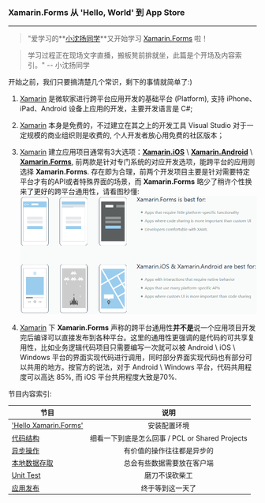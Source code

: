 ### **Xamarin.Forms 从 'Hello, World' 到 App Store**

***


>"爱学习的**[小沈扬同学](https://biztudio.github.io)**又开始学习 [Xamarin.Forms](https://www.xamarin.com/) 啦！

>学习过程正在现场文字直播，搬板凳前排就坐，此篇是个开场及内容索引。"  -- 小沈扬同学



开始之前，我们只要搞清楚几个常识，剩下的事情就简单了:)

1. [Xamarin](https://www.xamarin.com/) 是微软家进行跨平台应用开发的基础平台 (Platform), 支持 iPhone、iPad、Android 设备上应用的开发，主要开发语言是 C#;

2. [Xamarin](https://www.xamarin.com/) 本身是免费的，不过建立在其之上的开发工具 Visual Studio 对于一定规模的商业组织则是收费的, 个人开发者放心用免费的社区版本；

3. [Xamarin](https://www.xamarin.com/) 建立应用项目通常有3大选项：**[Xamarin.iOS](https://developer.xamarin.com/guides/ios/)** \ **[Xamarin.Android](https://developer.xamarin.com/guides/android/)** \ **[Xamarin.Forms](https://developer.xamarin.com/guides/xamarin-forms/)**, 前两款是针对专门系统的对应开发选项，能跨平台的应用则选择 **Xamarin.Forms**. 存在即为合理，前两个开发项目主要是针对需要特定平台才有的API或者特殊界面的场景，而 **Xamarin.Forms** 略少了稍许个性换来了更好的跨平台通用性，请看图秒懂:
![XamarinOptions](https://raw.githubusercontent.com/biztudio/biztudio.github.io/master/mdnotes/img/xamarin.options.png)

4. [Xamarin](https://www.xamarin.com/) 下 **Xamarin.Forms** 声称的跨平台通用性**并不是**说一个应用项目开发完后编译可以直接发布到各种平台。这里的通用性更强调的是代码的可共享复用性，比如业务逻辑代码项目只需要编写一次就可以被 Android \ iOS \ Windows 平台的界面实现代码进行调用，同时部分界面实现代码也有部分可以共用的地方。按官方的说法，对于 Android \ Windows 平台，代码共用程度可以高达 85%, 而 iOS 平台共用程度大致是70%.



节目内容索引:


| 节目                   | 说明                   |
| -------------          |:-------------:         |
| ['Hello Xamarin.Forms'](#) | 安装配置环境     |
| [代码结构](#)          |  细看一下到底是怎么回事 / PCL or Shared Projects      |
| [异步操作](#)          | 有价值的操作往往都是异步的   |
| [本地数据存取](#)          | 总会有些数据需要放在客户端   |
| [Unit Test](#)          | 磨刀不误砍柴工           |
| [应用发布](#)          | 终于等到这一天了           |


